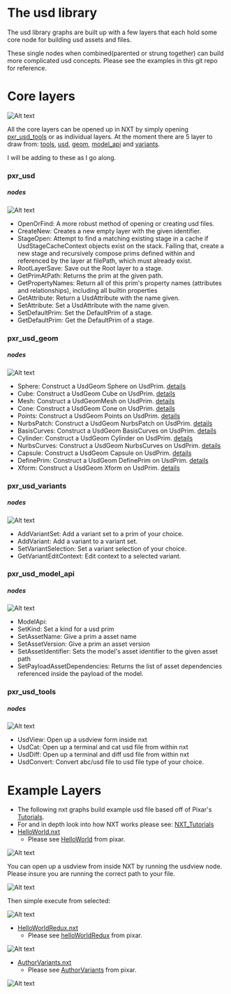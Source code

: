 # The usd library 

The usd library graphs are built up with a few layers that each 
hold some core node for building usd assets and files. 

These single nodes when combined(parented or strung together)
 can build more complicated usd concepts. Please see the examples in this git repo
 for reference.

# Core layers

![Alt text](images/CoreUsdNodes.png?raw=true "CoreLayer")

All the core layers can be opened up in NXT by simply opening [pxr_usd_tools](pxr_usd_tools.nxt) or as individual layers.
At the moment there are 5 layer to draw from: [tools](pxr_usd_tools.nxt), [usd](pxr_usd.nxt), [geom](pxr_usd_geom.nxt), 
[model_api](pxr_usd_model_api.nxt) and [variants](pxr_usd_variants.nxt). 

I will be adding to these as I go along.

### pxr_usd

##### nodes

![Alt text](images/coreusd.png?raw=true "CoreNodes")

 - OpenOrFind: A more robust method of opening or creating usd files.
 - CreateNew: Creates a new empty layer with the given identifier.
 - StageOpen: Attempt to find a matching existing stage in a cache if UsdStageCacheContext objects exist on the stack. Failing that, create a new stage and recursively compose prims defined within and referenced by the layer at filePath, which must already exist.
 - RootLayerSave: Save out the Root layer to a stage.
 - GetPrimAtPath: Returns the prim at the given path.
 - GetPropertyNames: Return all of this prim's property names (attributes and relationships), including all builtin properties
 - GetAttribute: Return a UsdAttribute with the name given.
 - SetAttribute: Set a UsdAttribute with the name given.
 - SetDefaultPrim: Set the DefaultPrim of a stage.
 - GetDefaultPrim: Get the DefaultPrim of a stage.

### pxr_usd_geom

##### nodes

![Alt text](images/geom.png?raw=true "GeomNodes")

 - Sphere: Construct a UsdGeom Sphere on UsdPrim. [details](https://graphics.pixar.com/usd/docs/api/class_usd_geom_sphere.html#details)
 - Cube: Construct a UsdGeom Cube on UsdPrim. [details](https://graphics.pixar.com/usd/docs/api/class_usd_geom_cube.html#details)
 - Mesh: Construct a UsdGeomMesh on UsdPrim. [details](https://graphics.pixar.com/usd/docs/api/class_usd_geom_mesh.html#details)
 - Cone: Construct a UsdGeom Cone on UsdPrim. [details](https://graphics.pixar.com/usd/docs/api/class_usd_geom_cone.html#details)
 - Points: Construct a UsdGeom Points on UsdPrim. [details](https://graphics.pixar.com/usd/docs/api/class_usd_geom_points.html#details)
 - NurbsPatch: Construct a UsdGeom NurbsPatch on UsdPrim. [details](https://graphics.pixar.com/usd/docs/api/class_usd_geom_nurbs_patch.html#details)
 - BasisCurves: Construct a UsdGeom BasisCurves on UsdPrim. [details](https://graphics.pixar.com/usd/docs/api/class_usd_geom_basis_curves.html#details)
 - Cylinder: Construct a UsdGeom Cylinder on UsdPrim. [details](https://graphics.pixar.com/usd/docs/api/class_usd_geom_cylinder.html#details)
 - NurbsCurves: Construct a UsdGeom NurbsCurves on UsdPrim. [details](https://graphics.pixar.com/usd/docs/api/class_usd_geom_nurbs_curves.html#details)
 - Capsule: Construct a UsdGeom Capsule on UsdPrim. [details](https://graphics.pixar.com/usd/docs/api/class_usd_geom_capsule.html#details)
 - DefinePrim: Construct a UsdGeom DefinePrim on UsdPrim. [details](https://graphics.pixar.com/usd/docs/api/class_usd_stage.html#a6151ae804f7145e451d9aafdde347730)
 - Xform: Construct a UsdGeom Xform on UsdPrim. [details](https://graphics.pixar.com/usd/docs/api/class_usd_geom_xform.html#details)

### pxr_usd_variants

##### nodes

![Alt text](images/variants.png?raw=true "VariantNodes")

 - AddVariantSet: Add a variant set to a prim of your choice.
 - AddVariant: Add a variant to a variant set.
 - SetVariantSelection: Set a variant selection of your choice.
 - GetVariantEditContext: Edit context to a selected variant.

### pxr_usd_model_api

##### nodes

![Alt text](images/modelapi.png?raw=true "ModelApiNodes")

 - ModelApi:
 - SetKind: Set a kind for a usd prim
 - SetAssetName: Give a prim a asset name
 - SetAssetVersion: Give a prim an asset version
 - SetAssetIdentifier: Sets the model's asset identifier to the given asset path
 - SetPayloadAssetDependencies: Returns the list of asset dependencies referenced inside the payload of the model.

### pxr_usd_tools

##### nodes

![Alt text](images/tools.png?raw=true "ToolNodes")

 - UsdView: Open up a usdview form inside nxt
 - UsdCat: Open up a terminal and cat usd file from within nxt
 - UsdDiff: Open up a terminal and diff usd file from within nxt
 - UsdConvert: Convert abc/usd file to usd file type of your choice.

# Example Layers
 - The following nxt graphs build example usd file based off of Pixar's [Tutorials](https://graphics.pixar.com/usd/docs/USD-Tutorials.html).
 - For and in depth look into how NXT works please see: [NXT_Tutorials](https://nxt-dev.github.io/tutorials/)
 - [HelloWorld.nxt](examples/HelloWorld.nxt)
    - Please see [HelloWorld](https://graphics.pixar.com/usd/docs/Hello-World---Creating-Your-First-USD-Stage.html) from pixar.

![Alt text](images/helloworld.png?raw=true "HelloWorld")

You can open up a usdview from inside NXT by running the usdview node.
Please insure you are running the correct path to your file.

![Alt text](images/usdviewpath.png?raw=true "usdviewPath")

Then simple execute from selected:

![Alt text](images/openupusdview.png?raw=true "Usdview")

 - [HelloWorldRedux.nxt](examples/HelloWorldRedux.nxt)
    - Please see [helloWorldRedux](https://graphics.pixar.com/usd/docs/Hello-World-Redux---Using-Generic-Prims.html) from pixar.

![Alt text](images/helloworldRedux.png?raw=true "HelloWorldRedux")

 - [AuthorVariants.nxt](examples/AuthorVariants.nxt)
    - Please see [AuthorVariants](https://graphics.pixar.com/usd/docs/Authoring-Variants.html) from pixar.

![Alt text](images/authorvariants.png?raw=true "HelloWorldRedux")